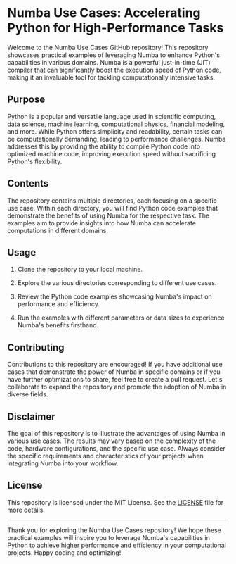 # Numba Use Cases: Accelerating Python for High-Performance Tasks

Welcome to the Numba Use Cases GitHub repository! This repository showcases practical examples of leveraging Numba to enhance Python's capabilities in various domains. Numba is a powerful just-in-time (JIT) compiler that can significantly boost the execution speed of Python code, making it an invaluable tool for tackling computationally intensive tasks.

## Purpose

Python is a popular and versatile language used in scientific computing, data science, machine learning, computational physics, financial modeling, and more. While Python offers simplicity and readability, certain tasks can be computationally demanding, leading to performance challenges. Numba addresses this by providing the ability to compile Python code into optimized machine code, improving execution speed without sacrificing Python's flexibility.

## Contents

The repository contains multiple directories, each focusing on a specific use case. Within each directory, you will find Python code examples that demonstrate the benefits of using Numba for the respective task. The examples aim to provide insights into how Numba can accelerate computations in different domains.

## Usage

1. Clone the repository to your local machine.

2. Explore the various directories corresponding to different use cases.

3. Review the Python code examples showcasing Numba's impact on performance and efficiency.

4. Run the examples with different parameters or data sizes to experience Numba's benefits firsthand.

## Contributing

Contributions to this repository are encouraged! If you have additional use cases that demonstrate the power of Numba in specific domains or if you have further optimizations to share, feel free to create a pull request. Let's collaborate to expand the repository and promote the adoption of Numba in diverse fields.

## Disclaimer

The goal of this repository is to illustrate the advantages of using Numba in various use cases. The results may vary based on the complexity of the code, hardware configurations, and the specific use case. Always consider the specific requirements and characteristics of your projects when integrating Numba into your workflow.

## License

This repository is licensed under the MIT License. See the [LICENSE](LICENSE) file for more details.

---

Thank you for exploring the Numba Use Cases repository! We hope these practical examples will inspire you to leverage Numba's capabilities in Python to achieve higher performance and efficiency in your computational projects. Happy coding and optimizing!
